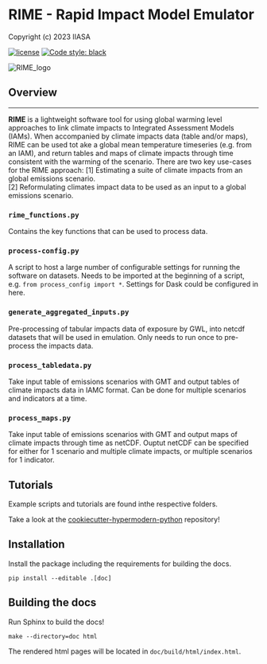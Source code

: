 # RIME - Rapid Impact Model Emulator

Copyright (c) 2023 IIASA

[![license](https://www.gnu.org/graphics/gplv3-with-text-136x68.png)](https://choosealicense.com/licenses/gpl-3.0/)
[![Code style: black](https://img.shields.io/badge/code%20style-black-000000.svg)](https://github.com/psf/black)  

![RIME_logo](https://github.com/iiasa/rime/assets/17701232/12e9ae66-5d28-4f06-9540-fa496cc588d0)

## Overview  
------------------

**RIME** is a lightweight software tool for using global warming level approaches to link climate impacts to Integrated Assessment Models (IAMs).
When accompanied by climate impacts data (table and/or maps), RIME can be used tot ake a global mean temperature timeseries (e.g. from an IAM), and return tables and maps of climate impacts through time consistent with the warming of the scenario.
There are two key use-cases for the RIME approach:
[1] Estimating a suite of climate impacts from an global emissions scenario.  
[2] Reformulating climates impact data to be used as an input to a global emissions scenario.  



### `rime_functions.py` 
Contains the key functions that can be used to process data. 

### `process-config.py` 
A script to host a large number of configurable settings for running the software on datasets.
Needs to be imported at the beginning of a script, e.g. `from process_config import *`.
Settings for Dask could be configured in here. 

### `generate_aggregated_inputs.py` 
Pre-processing of tabular impacts data of exposure by GWL, into netcdf datasets that will be used in emulation. Only needs to run once to pre-process the impacts data. 

### `process_tabledata.py` 
Take input table of emissions scenarios with GMT and output tables of climate impacts data in IAMC format. Can be done for multiple scenarios and indicators at a time. 

### `process_maps.py`  
Take input table of emissions scenarios with GMT and output maps of climate impacts through time as netCDF. Ouptut netCDF can be specified for either for 1 scenario and multiple climate impacts, or multiple scenarios for 1 indicator.


## Tutorials
Example scripts and tutorials are found inthe respective folders.


Take a look at the [cookiecutter-hypermodern-python](https://github.com/cjolowicz/cookiecutter-hypermodern-python) repository!

## Installation

Install the package including the requirements for building the docs.

    pip install --editable .[doc]

## Building the docs

Run Sphinx to build the docs!

    make --directory=doc html

The rendered html pages will be located in `doc/build/html/index.html`.
